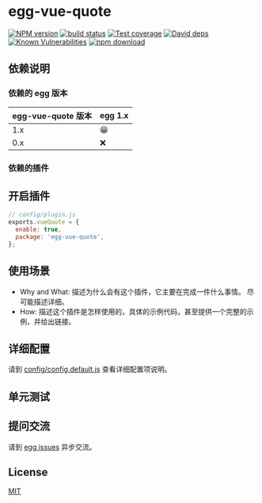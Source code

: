 # egg-vue-quote

[![NPM version][npm-image]][npm-url]
[![build status][travis-image]][travis-url]
[![Test coverage][codecov-image]][codecov-url]
[![David deps][david-image]][david-url]
[![Known Vulnerabilities][snyk-image]][snyk-url]
[![npm download][download-image]][download-url]

[npm-image]: https://img.shields.io/npm/v/egg-vue-quote.svg?style=flat-square
[npm-url]: https://npmjs.org/package/egg-vue-quote
[travis-image]: https://img.shields.io/travis/eggjs/egg-vue-quote.svg?style=flat-square
[travis-url]: https://travis-ci.org/eggjs/egg-vue-quote
[codecov-image]: https://img.shields.io/codecov/c/github/eggjs/egg-vue-quote.svg?style=flat-square
[codecov-url]: https://codecov.io/github/eggjs/egg-vue-quote?branch=master
[david-image]: https://img.shields.io/david/eggjs/egg-vue-quote.svg?style=flat-square
[david-url]: https://david-dm.org/eggjs/egg-vue-quote
[snyk-image]: https://snyk.io/test/npm/egg-vue-quote/badge.svg?style=flat-square
[snyk-url]: https://snyk.io/test/npm/egg-vue-quote
[download-image]: https://img.shields.io/npm/dm/egg-vue-quote.svg?style=flat-square
[download-url]: https://npmjs.org/package/egg-vue-quote

<!--
Description here.
-->

## 依赖说明

### 依赖的 egg 版本

egg-vue-quote 版本 | egg 1.x
--- | ---
1.x | 😁
0.x | ❌

### 依赖的插件
<!--

如果有依赖其它插件，请在这里特别说明。如

- security
- multipart

-->

## 开启插件

```js
// config/plugin.js
exports.vueQuote = {
  enable: true,
  package: 'egg-vue-quote',
};
```

## 使用场景

- Why and What: 描述为什么会有这个插件，它主要在完成一件什么事情。
尽可能描述详细。
- How: 描述这个插件是怎样使用的，具体的示例代码，甚至提供一个完整的示例，并给出链接。

## 详细配置

请到 [config/config.default.js](config/config.default.js) 查看详细配置项说明。

## 单元测试

<!-- 描述如何在单元测试中使用此插件，例如 schedule 如何触发。无则省略。-->

## 提问交流

请到 [egg issues](https://github.com/eggjs/egg/issues) 异步交流。

## License

[MIT](LICENSE)
